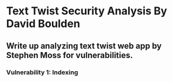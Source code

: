 # Text Twist Security Analysis By David Boulden
## Write up analyzing text twist web app by Stephen Moss for vulnerabilities.
### Vulnerability 1: Indexing
